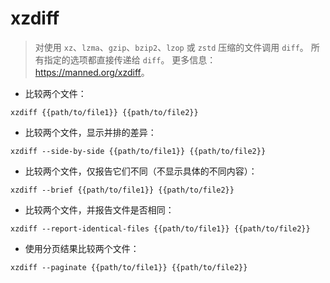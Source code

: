 # xzdiff

> 对使用 `xz`、`lzma`、`gzip`、`bzip2`、`lzop` 或 `zstd` 压缩的文件调用 `diff`。
> 所有指定的选项都直接传递给 `diff`。
> 更多信息：<https://manned.org/xzdiff>。

- 比较两个文件：

`xzdiff {{path/to/file1}} {{path/to/file2}}`

- 比较两个文件，显示并排的差异：

`xzdiff --side-by-side {{path/to/file1}} {{path/to/file2}}`

- 比较两个文件，仅报告它们不同（不显示具体的不同内容）：

`xzdiff --brief {{path/to/file1}} {{path/to/file2}}`

- 比较两个文件，并报告文件是否相同：

`xzdiff --report-identical-files {{path/to/file1}} {{path/to/file2}}`

- 使用分页结果比较两个文件：

`xzdiff --paginate {{path/to/file1}} {{path/to/file2}}`